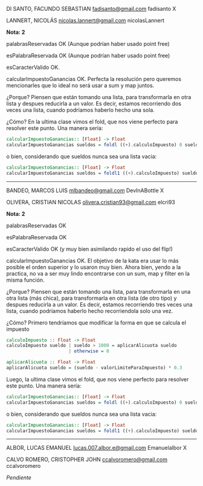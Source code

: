 DI SANTO, FACUNDO SEBASTIAN	fadisanto@gmail.com	fadisanto		X

LANNERT, NICOLÁS	nicolas.lannert@gmail.com	nicolasLannert

**Nota: 2** 

palabrasReservadas OK (Aunque podrían haber usado point free)

esPalabraReservada OK (Aunque podrían haber usado point free)

esCaracterValido OK. 

calcularImpuestoGanancias OK. Perfecta la resolución pero queremos mencionarles que lo ideal no será usar a sum y map juntos.

¿Porque? Piensen que están tomando una lista, para transformarla en otra lista y despues reducirla a un valor. 
Es decir, estamos recorriendo dos veces una lista, cuando podríamos haberlo hecho una sola. 

¿Cómo?
En la ultima clase vimos el fold, que nos viene perfecto para resolver este punto. Una manera sería:
```Haskell
calcularImpuestoGanancias:: [Float] -> Float
calcularImpuestoGanancias sueldos = foldl ((+).calculoImpuesto) 0 sueldos 
```
o bien, considerando que sueldos nunca sea una lista vacia:
```Haskell
calcularImpuestoGanancias:: [Float] -> Float
calcularImpuestoGanancias sueldos = foldl1 ((+).calculoImpuesto) sueldos 
```
---
BANDEO, MARCOS LUIS	mlbandeo@gmail.com	DevInABottle			X

OLIVERA, CRISTIAN NICOLAS	olivera.cristian93@gmail.com	elcri93

**Nota: 2**

palabrasReservadas OK 

esPalabraReservada OK 

esCaracterValido OK (y muy bien asimilando rapido el uso del flip!)

calcularImpuestoGanancias OK. El objetivo de la kata era usar lo más posible el orden superior y lo usaron muy bien.
Ahora bien, yendo a la practica, no va a ser muy lindo encontrarse con un sum, map y filter en la misma función.

¿Porque? Piensen que están tomando una lista, para transformarla en una otra lista (más chica), para transformarla en otra lista (de otro tipo) 
y despues reducirla a un valor. Es decir, estamos recorriendo tres veces una lista, cuando podríamos haberlo hecho recorriendola solo una vez.

¿Cómo?
Primero tendríamos que modificar la forma en que se calcula el impuesto
```Haskell
calculoImpuesto :: Float -> Float
calculoImpuesto sueldo | sueldo > 1000 = aplicarAlicuota sueldo
                       | otherwise = 0

aplicarAlicuota :: Float -> Float
aplicarAlicuota sueldo = (sueldo - valorLimiteParaImpuesto) * 0.3
```
Luego, la ultima clase vimos el fold, que nos viene perfecto para resolver este punto. Una manera sería:
```Haskell
calcularImpuestoGanancias:: [Float] -> Float
calcularImpuestoGanancias sueldos = foldl ((+).calculoImpuesto) 0 sueldos 
```
o bien, considerando que sueldos nunca sea una lista vacia:
```Haskell
calcularImpuestoGanancias:: [Float] -> Float
calcularImpuestoGanancias sueldos = foldl1 ((+).calculoImpuesto) sueldos 
```
---

ALBOR, LUCAS EMANUEL	lucas.007.albor.e@gmail.com	Emanuelalbor		X

CALVO ROMERO, CRISTOPHER JOHN	ccalvoromero@gmail.com	ccalvoromero

*Pendiente*
